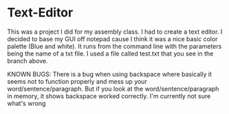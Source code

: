 # Text-Editor
This was a project I did for my assembly class. I had to create a text editor. I decided to base my GUI off notepad cause I think it was a nice basic color palette (Blue and white). 
It runs from the command line with the parameters being the name of a txt file. I used a file called test.txt that you see in the branch above. 

KNOWN BUGS: There is a bug when using backspace where basically it seems not to function properly and mess up your word/sentence/paragraph. But if you look at the word/sentence/paragraph in memory, it shows backspace worked correctly. I'm currently not sure what's wrong
